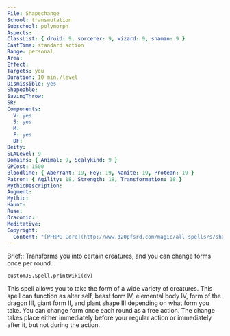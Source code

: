 ```yaml
---
File: Shapechange
School: transmutation
Subschool: polymorph
Aspects: 
ClassList: { druid: 9, sorcerer: 9, wizard: 9, shaman: 9 }
CastTime: standard action
Range: personal
Area: 
Effect: 
Targets: you
Duration: 10 min./level
Dismissible: yes
Shapeable: 
SavingThrow: 
SR: 
Components:
  V: yes
  S: yes
  M: 
  F: yes
  DF: 
Deity: 
SLALevel: 9
Domains: { Animal: 9, Scalykind: 9 }
GPCost: 1500
Bloodline: { Aberrant: 19, Fey: 19, Nanite: 19, Protean: 19 }
Patron: { Agility: 18, Strength: 18, Transformation: 18 }
MythicDescription: 
Augment: 
Mythic: 
Haunt: 
Ruse: 
Draconic: 
Meditative: 
Copyright:
  Content: "[PFRPG Core](http://www.d20pfsrd.com/magic/all-spells/s/shapechange)"
---
```

Brief:: Transforms you into certain creatures, and you can change forms once per round.

```dataviewjs
customJS.Spell.printWiki(dv)
```

This spell allows you to take the form of a wide variety of creatures. This spell can function as alter self, beast form IV, elemental body IV, form of the dragon III, giant form II, and plant shape III depending on what form you take. You can change form once each round as a free action. The change takes place either immediately before your regular action or immediately after it, but not during the action.
